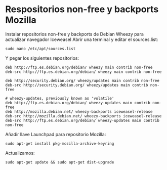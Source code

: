 Respositorios non-free y backports Mozilla
==========================================

Instalar repositorios non-free y backports de Debian Wheezy para actualizar navegador Iceweasel
Abrir una terminal y editar el sources.list:

```
sudo nano /etc/apt/sources.list

```
Y pegar los siguientes repositorios:

```
deb http://ftp.es.debian.org/debian/ wheezy main contrib non-free
deb-src http://ftp.es.debian.org/debian/ wheezy main contrib non-free

deb http://security.debian.org/ wheezy/updates main contrib non-free
deb-src http://security.debian.org/ wheezy/updates main contrib non-free

# wheezy-updates, previously known as 'volatile'
deb http://ftp.es.debian.org/debian/ wheezy-updates main contrib non-free
deb http://mozilla.debian.net/ wheezy-backports iceweasel-release
deb-src http://mozilla.debian.net/ wheezy-backports iceweasel-release
deb-src http://ftp.es.debian.org/debian/ wheezy-updates main contrib non-free

```

Añadir llave Launchpad para repositorio Mozilla:

```
sudo apt-get install pkg-mozilla-archive-keyring

```

Actualizamos:

```
sudo apt-get update && sudo apt-get dist-upgrade

```
